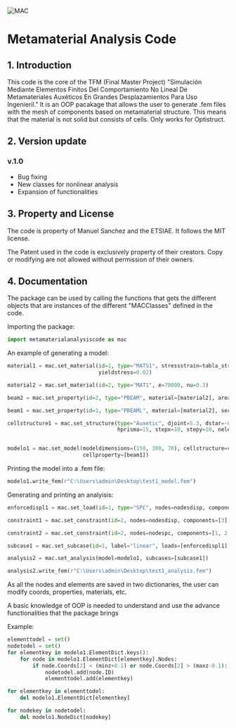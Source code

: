![](https://pbs.twimg.com/media/F1WYyq3WYAYEguI?format=png&name=900x900 "MAC")


# Metamaterial Analysis Code

## 1. Introduction

This code is the core of the TFM (Final Master Project) "Simulación Mediante  Elementos Finitos Del Comportamiento No
Lineal De Metamateriales Auxéticos En Grandes Desplazamientos Para Uso Ingenieril." It is an OOP pacakage that
allows the user to generate .fem files with the mesh of components based on metamaterial structure.
This means that the material is not solid but consists of cells. Only works for Optistruct.

## 2. Version update

### v.1.0

- Bug fixing
- New classes for nonlinear analysis
- Expansion of functionalities

## 3. Property and License

The code is property of Manuel Sanchez and the ETSIAE. It follows the MIT license.

The Patent used in the code is exclusively property of their creators. Copy or modifying are not allowed
without permission of their owners.

## 4. Documentation

The package can be used by calling the functions that gets the different objects that are instances of
the different "MACClasses" defined in the code.

Importing the package:
````python
import metamaterialanalysiscode as mac
````

An example of generating a model:
````python
material1 = mac.set_material(id=1, type="MATS1", stressstrain=tabla_strainstress1, nonlinearity="PLASTIC",
                             yieldstress=0.02)

material2 = mac.set_material(id=2, type="MAT1", e=70000, nu=0.3)

beam2 = mac.set_property(id=2, type="PBEAM", material=[material2], area=2000, i1=0.0001, i2=1, i12=1, j=1)

beam1 = mac.set_property(id=1, type="PBEAML", material=[material2], section="ROD", dim1=1.0)

cellstructure1 = mac.set_structure(type="Auxetic", djoint=5.3, dstar=-0.3, heightstar=0.3, hcapas=3,
                                   hprisma=15, stepx=10, stepy=10, nelem=4)


modelo1 = mac.set_model(modeldimensions=(150, 300, 70), cellstructure=cellstructure1, cellmaterial=[material2],
                        cellproperty=[beam1])
````
 Printing the model into a .fem file:

````python
modelo1.write_fem(r"C:\Users\admin\Desktop\test1_model.fem")
````

Generating and printing an analyisis:
````python
enforcedispl1 = mac.set_load(id=1, type="SPC", nodes=nodesdisp, components=[3], displacement=-0.5, load=True)

constraint1 = mac.set_constraint(id=2, nodes=nodesdisp, components=[3], displacement=-0.5)

constraint2 = mac.set_constraint(id=2, nodes=nodespc, components=[1, 2, 3, 4, 5, 6], displacement=0)

subcase1 = mac.set_subcase(id=1, label="linear", loads=[enforcedispl1], constraints=[constraint1, constraint2])

analysis2 = mac.set_analysis(model=modelo1, subcases=[subcase1])

analysis2.write_fem(r"C:\Users\admin\Desktop\test1_analysis.fem")
````

As all the nodes and elements are saved in two dictionaries, the user can modify coords, properties, materials,
etc. 

A basic knowledge of OOP is needed to understand and use the advance functionalities that the package brings

Example:
```python
elementtodel = set()
nodetodel = set()
for elementkey in modelo1.ElementDict.keys():
    for node in modelo1.ElementDict[elementkey].Nodes:
        if node.Coords[2] < (minz+0.1) or node.Coords[2] > (maxz-0.1):
            nodetodel.add(node.ID)
            elementtodel.add(elementkey)

for elementkey in elementtodel:
    del modelo1.ElementDict[elementkey]

for nodekey in nodetodel:
    del modelo1.NodeDict[nodekey]
```